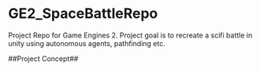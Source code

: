 # GE2_SpaceBattleRepo
 Project Repo for Game Engines 2. Project goal is to recreate a scifi battle in unity using autonomous agents, pathfinding etc.

##Project Concept##

